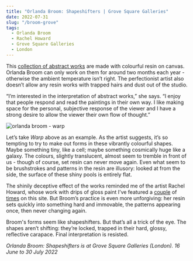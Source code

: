 ```yaml
---
title: "Orlanda Broom: Shapeshifters | Grove Square Galleries"
date: 2022-07-31
slug: "/broom-grove"
tags:
  - Orlanda Broom
  - Rachel Howard
  - Grove Square Galleries
  - London
---
```


This [collection of abstract works](https://www.grovesquaregalleries.com/exhibitions/shapeshifters/) are made with colourful resin on canvas. Orlanda Broom can only work on them for around two months each year - otherwise the ambient temperature isn’t right. The perfectionist artist also doesn’t allow any resin works with trapped hairs and dust out of the studio.

“I’m interested in the interpretation of abstract works,” she says. “I enjoy that people respond and read the paintings in their own way. I like making space for the personal, subjective response of the viewer and I have a strong desire to allow the viewer their own flow of thought.”

![orlanda broom - warp](/broom-grove-1.jpeg)

Let’s take *Warp* above as an example. As the artist suggests, it’s so tempting to try to make out forms in these vibrantly colourful shapes. Maybe something tiny, like a cell; maybe something cosmically huge like a galaxy. The colours, slightly translucent, almost seem to tremble in front of us - though of course, set resin can never move again. Even what seem to be brushstrokes and patterns in the resin are illusory: looked at from the side, the surface of these shiny pools is entirely flat.

The shinily deceptive effect of the works reminded me of the artist Rachel Howard, whose work with drips of gloss paint I’ve featured a [couple](/howard-newport) of [times](/howard-lee) on this site. But Broom’s practice is even more unforgiving: her resin sets quickly into something hard and immovable, the patterns appearing once, then never changing again.

Broom's forms seem like shapeshifters. But that’s all a trick of the eye. The shapes aren’t shifting: they’re locked, trapped in their hard, glossy, reflective carapace. Final interpretation is resisted.

*Orlanda Broom: Shapeshifters is at Grove Square Galleries (London). 16 June to 30 July 2022*
